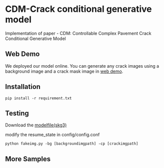 # CDM-Crack conditional generative model
Implementation of paper - CDM: Controllable Complex Pavement Crack Conditional Generative Model

## Web Demo
We deployed our model online.
You can generate any crack images using a background image and a crack mask image in [web demo](http://skingserver.asuscomm.com:44455/).

## Installation
```
pip install -r requirement.txt
```
## Testing
Download the [modelfile(skg3)](https://pan.baidu.com/s/1jEvf-uL49U2JxNAnEK0_6w) 

modify the resume_state in config/config.conf

```
python fakeimg.py -bg [backgroundimgpath] -cp [crackimgpath]
```

## More Samples

